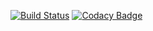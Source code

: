 [![Build Status](https://travis-ci.org/MGApcDev/8b35bbd7ff2f5dd7c94fffbb1a3512bc.svg?branch=master)](https://travis-ci.org/MGApcDev/8b35bbd7ff2f5dd7c94fffbb1a3512bc)
[![Codacy Badge](https://api.codacy.com/project/badge/Grade/fe959f1e438a4b6cb167c224562c52fb)](https://www.codacy.com/app/mgapcdev/8b35bbd7ff2f5dd7c94fffbb1a3512bc?utm_source=github.com&amp;utm_medium=referral&amp;utm_content=MGApcDev/8b35bbd7ff2f5dd7c94fffbb1a3512bc&amp;utm_campaign=Badge_Grade)
